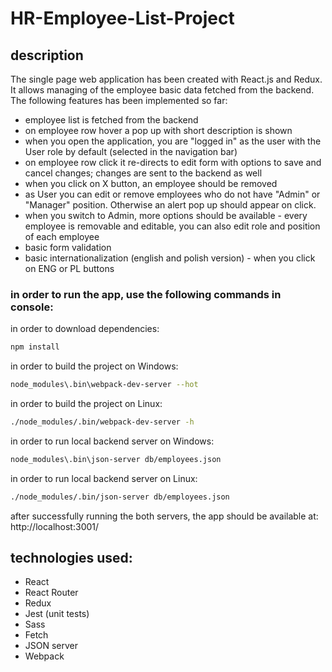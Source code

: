 # HR-Employee-List-Project

## description
The single page web application has been created with React.js and Redux.
It allows managing of the employee basic data fetched from the backend.
The following features has been implemented so far:
* employee list is fetched from the backend
* on employee row hover a pop up with short description is shown
* when you open the application, you are "logged in" as the user with the User role by default (selected in the navigation bar)
* on employee row click it re-directs to edit form with options to save and cancel changes; changes are sent to the backend as well
* when you click on X button, an employee should be removed
* as User you can edit or remove employees who do not have "Admin" or "Manager" position. Otherwise an alert pop up should appear on click.
* when you switch to Admin, more options should be available - every employee is removable and editable, you can also edit role and position of each employee
* basic form validation
* basic internationalization (english and polish version) - when you click on ENG or PL buttons

### in order to run the app, use the following commands in console:
in order to download dependencies:
``` bash
npm install
```
in order to build the project on Windows:
``` bash
node_modules\.bin\webpack-dev-server --hot
```
in order to build the project on Linux:
``` bash
./node_modules/.bin/webpack-dev-server -h
```
in order to run local backend server on Windows:
```bash
node_modules\.bin\json-server db/employees.json
```
in order to run local backend server on Linux:
```bash
./node_modules/.bin/json-server db/employees.json
```
after successfully running the both servers, the app should be available at: http://localhost:3001/

## technologies used:
* React
* React Router
* Redux
* Jest (unit tests)
* Sass
* Fetch
* JSON server
* Webpack
